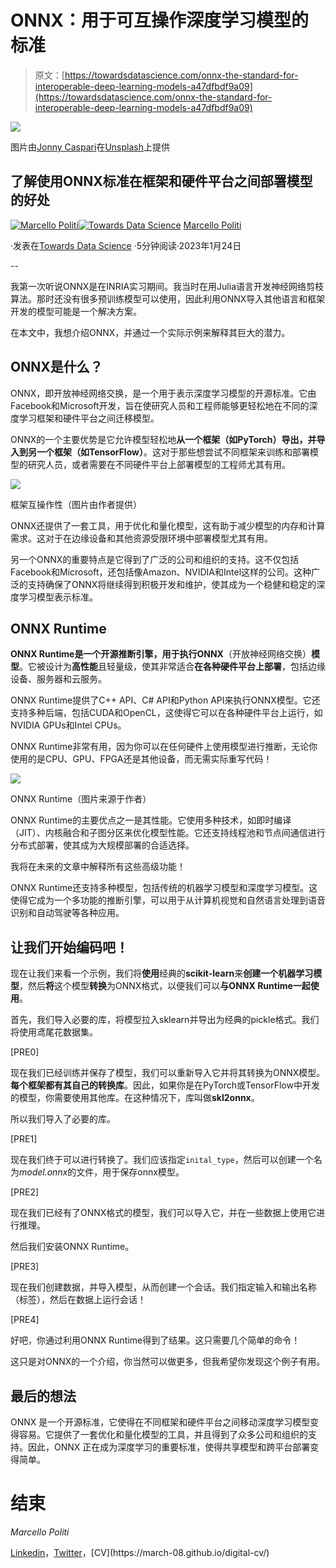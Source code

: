 # ONNX：用于可互操作深度学习模型的标准

> 原文：[https://towardsdatascience.com/onnx-the-standard-for-interoperable-deep-learning-models-a47dfbdf9a09](https://towardsdatascience.com/onnx-the-standard-for-interoperable-deep-learning-models-a47dfbdf9a09)

![](../Images/889af96423dbf877991bb0f406706a90.png)

图片由[Jonny Caspari](https://unsplash.com/@jonnyuiux?utm_source=medium&utm_medium=referral)在[Unsplash](https://unsplash.com/?utm_source=medium&utm_medium=referral)上提供

## 了解使用ONNX标准在框架和硬件平台之间部署模型的好处

[](https://medium.com/@marcellopoliti?source=post_page-----a47dfbdf9a09--------------------------------)[![Marcello Politi](../Images/484e44571bd2e75acfe5fef3146ab3c2.png)](https://medium.com/@marcellopoliti?source=post_page-----a47dfbdf9a09--------------------------------)[](https://towardsdatascience.com/?source=post_page-----a47dfbdf9a09--------------------------------)[![Towards Data Science](../Images/a6ff2676ffcc0c7aad8aaf1d79379785.png)](https://towardsdatascience.com/?source=post_page-----a47dfbdf9a09--------------------------------) [Marcello Politi](https://medium.com/@marcellopoliti?source=post_page-----a47dfbdf9a09--------------------------------)

·发表在[Towards Data Science](https://towardsdatascience.com/?source=post_page-----a47dfbdf9a09--------------------------------) ·5分钟阅读·2023年1月24日

--

我第一次听说ONNX是在INRIA实习期间。我当时在用Julia语言开发神经网络剪枝算法。那时还没有很多预训练模型可以使用，因此利用ONNX导入其他语言和框架开发的模型可能是一个解决方案。

在本文中，我想介绍ONNX，并通过一个实际示例来解释其巨大的潜力。

## ONNX是什么？

ONNX，即开放神经网络交换，是一个用于表示深度学习模型的开源标准。它由Facebook和Microsoft开发，旨在使研究人员和工程师能够更轻松地在不同的深度学习框架和硬件平台之间迁移模型。

ONNX的一个主要优势是它允许模型轻松地**从一个框架（如PyTorch）导出，并导入到另一个框架（如TensorFlow）**。这对于那些想尝试不同框架来训练和部署模型的研究人员，或者需要在不同硬件平台上部署模型的工程师尤其有用。

![](../Images/c9e402a5fd921c63034240ae17e04d24.png)

框架互操作性（图片由作者提供）

ONNX还提供了一套工具，用于优化和量化模型，这有助于减少模型的内存和计算需求。这对于在边缘设备和其他资源受限环境中部署模型尤其有用。

另一个ONNX的重要特点是它得到了广泛的公司和组织的支持。这不仅包括Facebook和Microsoft，还包括像Amazon、NVIDIA和Intel这样的公司。这种广泛的支持确保了ONNX将继续得到积极开发和维护，使其成为一个稳健和稳定的深度学习模型表示标准。

## ONNX Runtime

**ONNX Runtime是一个开源推断引擎，用于执行ONNX**（开放神经网络交换）**模型**。它被设计为**高性能**且轻量级，使其非常适合**在各种硬件平台上部署**，包括边缘设备、服务器和云服务。

ONNX Runtime提供了C++ API、C# API和Python API来执行ONNX模型。它还支持多种后端，包括CUDA和OpenCL，这使得它可以在各种硬件平台上运行，如NVIDIA GPUs和Intel CPUs。

ONNX Runtime非常有用，因为你可以在任何硬件上使用模型进行推断，无论你使用的是CPU、GPU、FPGA还是其他设备，而无需实际重写代码！

![](../Images/28c0d0696ea2096db955d905348c868c.png)

ONNX Runtime（图片来源于作者）

ONNX Runtime的主要优点之一是其性能。它使用多种技术，如即时编译（JIT）、内核融合和子图分区来优化模型性能。它还支持线程池和节点间通信进行分布式部署，使其成为大规模部署的合适选择。

我将在未来的文章中解释所有这些高级功能！

ONNX Runtime还支持多种模型，包括传统的机器学习模型和深度学习模型。这使得它成为一个多功能的推断引擎，可以用于从计算机视觉和自然语言处理到语音识别和自动驾驶等各种应用。

## 让我们开始编码吧！

现在让我们来看一个示例，我们将**使用**经典的**scikit-learn**来**创建一个机器学习模型**，然后**将**这个模型**转换**为ONNX格式，以便我们可以**与ONNX Runtime一起使用**。

首先，我们导入必要的库，将模型拉入sklearn并导出为经典的pickle格式。我们将使用鸢尾花数据集。

[PRE0]

现在我们已经训练并保存了模型，我们可以重新导入它并将其转换为ONNX模型。**每个框架都有其自己的转换库**。因此，如果你是在PyTorch或TensorFlow中开发的模型，你需要使用其他库。在这种情况下，库叫做**skl2onnx**。

所以我们导入了必要的库。

[PRE1]

现在我们终于可以进行转换了。我们应该指定`inital_type`，然后可以创建一个名为*model.onnx*的文件，用于保存onnx模型。

[PRE2]

现在我们已经有了ONNX格式的模型，我们可以导入它，并在一些数据上使用它进行推理。

然后我们安装ONNX Runtime。

[PRE3]

现在我们创建数据，并导入模型，从而创建一个会话。我们指定输入和输出名称（标签），然后在数据上运行会话！

[PRE4]

好吧，你通过利用ONNX Runtime得到了结果。这只需要几个简单的命令！

这只是对ONNX的一个介绍，你当然可以做更多，但我希望你发现这个例子有用。

## 最后的想法

ONNX 是一个开源标准，它使得在不同框架和硬件平台之间移动深度学习模型变得容易。它提供了一套优化和量化模型的工具，并且得到了众多公司和组织的支持。因此，ONNX 正在成为深度学习的重要标准，使得共享模型和跨平台部署变得简单。

# 结束

*Marcello Politi*

[Linkedin](https://www.linkedin.com/in/marcello-politi/)，[Twitter](https://twitter.com/_March08_)，[CV](https://march-08.github.io/digital-cv/)
